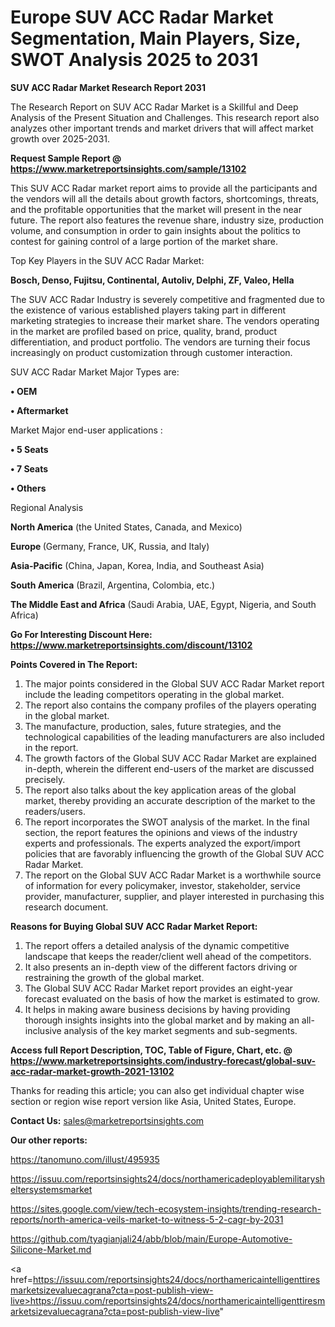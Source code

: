 # Europe SUV ACC Radar Market Segmentation, Main Players, Size, SWOT Analysis 2025 to 2031

<strong>SUV ACC Radar Market Research Report 2031</strong>

The Research Report on SUV ACC Radar Market is a Skillful and Deep Analysis of the Present Situation and Challenges. This research report also analyzes other important trends and market drivers that will affect market growth over 2025-2031.

<strong>Request Sample Report @ <a href=https://www.marketreportsinsights.com/sample/13102>https://www.marketreportsinsights.com/sample/13102</a></strong>

This SUV ACC Radar market report aims to provide all the participants and the vendors will all the details about growth factors, shortcomings, threats, and the profitable opportunities that the market will present in the near future. The report also features the revenue share, industry size, production volume, and consumption in order to gain insights about the politics to contest for gaining control of a large portion of the market share.

Top Key Players in the SUV ACC Radar Market:

<strong>Bosch, Denso, Fujitsu, Continental, Autoliv, Delphi, ZF, Valeo, Hella</strong>

The SUV ACC Radar Industry is severely competitive and fragmented due to the existence of various established players taking part in different marketing strategies to increase their market share. The vendors operating in the market are profiled based on price, quality, brand, product differentiation, and product portfolio. The vendors are turning their focus increasingly on product customization through customer interaction.

SUV ACC Radar Market Major Types are:

<strong>• OEM

• Aftermarket</strong>

Market Major end-user applications :

<strong>• 5 Seats

• 7 Seats

• Others</strong>

Regional Analysis

</u><strong><b>North America</b></strong> (the United States, Canada, and Mexico)

<strong><b>Europe </b></strong>(Germany, France, UK, Russia, and Italy)

<strong><b>Asia-Pacific</b></strong> (China, Japan, Korea, India, and Southeast Asia)

<strong><b>South America</b></strong> (Brazil, Argentina, Colombia, etc.)

<strong><b>The Middle East and Africa</b></strong> (Saudi Arabia, UAE, Egypt, Nigeria, and South Africa)

<strong>Go For Interesting Discount Here: <a href=https://www.marketreportsinsights.com/discount/13102>https://www.marketreportsinsights.com/discount/13102</a></strong>

<strong>Points Covered in The Report:</strong>
<ol>
  <li>The major points considered in the Global SUV ACC Radar Market report include the leading competitors operating in the global market.</li>
  <li>The report also contains the company profiles of the players operating in the global market.</li>
  <li>The manufacture, production, sales, future strategies, and the technological capabilities of the leading manufacturers are also included in the report.</li>
  <li>The growth factors of the Global SUV ACC Radar Market are explained in-depth, wherein the different end-users of the market are discussed precisely.</li>
  <li>The report also talks about the key application areas of the global market, thereby providing an accurate description of the market to the readers/users.</li>
  <li>The report incorporates the SWOT analysis of the market. In the final section, the report features the opinions and views of the industry experts and professionals. The experts analyzed the export/import policies that are favorably influencing the growth of the Global SUV ACC Radar Market.</li>
  <li>The report on the Global SUV ACC Radar Market is a worthwhile source of information for every policymaker, investor, stakeholder, service provider, manufacturer, supplier, and player interested in purchasing this research document.</li>
</ol>
<strong>Reasons for Buying Global SUV ACC Radar Market Report:</strong>

<ol>
  <li>The report offers a detailed analysis of the dynamic competitive landscape that keeps the reader/client well ahead of the competitors.</li>
  <li>It also presents an in-depth view of the different factors driving or restraining the growth of the global market.</li>
  <li>The Global SUV ACC Radar Market report provides an eight-year forecast evaluated on the basis of how the market is estimated to grow.</li>
  <li>It helps in making aware business decisions by having providing thorough insights insights into the global market and by making an all-inclusive analysis of the key market segments and sub-segments.</li>
</ol>
<strong>Access full Report Description, TOC, Table of Figure, Chart, etc. @ <a href=https://www.marketreportsinsights.com/industry-forecast/global-suv-acc-radar-market-growth-2021-13102>https://www.marketreportsinsights.com/industry-forecast/global-suv-acc-radar-market-growth-2021-13102</a></strong>


Thanks for reading this article; you can also get individual chapter wise section or region wise report version like Asia, United States, Europe.

<strong>Contact Us:</strong>
sales@marketreportsinsights.com

<strong>Our other reports:</strong>

<a href=https://tanomuno.com/illust/495935>https://tanomuno.com/illust/495935</a>

<a href=https://issuu.com/reportsinsights24/docs/northamericadeployablemilitarysheltersystemsmarket>https://issuu.com/reportsinsights24/docs/northamericadeployablemilitarysheltersystemsmarket</a>

<a href=https://sites.google.com/view/tech-ecosystem-insights/trending-research-reports/north-america-veils-market-to-witness-5-2-cagr-by-2031>https://sites.google.com/view/tech-ecosystem-insights/trending-research-reports/north-america-veils-market-to-witness-5-2-cagr-by-2031</a>

<a href=https://github.com/tyagianjali24/abb/blob/main/Europe-Automotive-Silicone-Market.md>https://github.com/tyagianjali24/abb/blob/main/Europe-Automotive-Silicone-Market.md</a>

<a href=https://issuu.com/reportsinsights24/docs/northamericaintelligenttiresmarketsizevaluecagrana?cta=post-publish-view-live>https://issuu.com/reportsinsights24/docs/northamericaintelligenttiresmarketsizevaluecagrana?cta=post-publish-view-live</a>"
  
